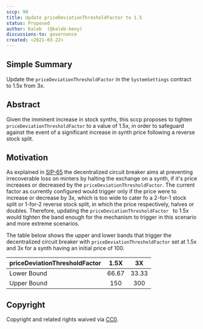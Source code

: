 ```yaml
---
sccp: 90
title: Update priceDeviationThresholdFactor to 1.5
status: Proposed
author: Kaleb  (@kaleb-keny)
discussions-to: governance
created: <2021-03-22>
---
```


<!--You can leave these HTML comments in your merged SCCP and delete the visible duplicate text guides, they will not appear and may be helpful to refer to if you edit it again. This is the suggested template for new SCCPs. Note that an SCCP number will be assigned by an editor. When opening a pull request to submit your SCCP, please use an abbreviated title in the filename, `sccp-draft_title_abbrev.md`. The title should be 44 characters or less.-->

## Simple Summary

<!--"If you can't explain it simply, you don't understand it well enough." Provide a simplified and layman-accessible explanation of the SCCP.-->

Update the `priceDeviationThresholdFactor` in the `SystemSettings` contract to 1.5x from 3x.

## Abstract

<!--A short (~200 word) description of the variable change proposed.-->

Given the imminent increase in stock synths, this sccp proposes to tighten `priceDeviationThresholdFactor` to a value of 1.5x, in order to safeguard against the event of a significant increase in synth price following a reverse stock split.

## Motivation

<!--The motivation is critical for SCCPs that want to update variables within Synthetix. It should clearly explain why the existing variable is not incentive aligned. SCCP submissions without sufficient motivation may be rejected outright.-->


As explained in [SIP-65](https://sips.synthetix.io/sips/sip-65) the decentralized circuit breaker aims at preventing irrecoverable loss on minters by halting the exchange on a synth, if it's price increases or decreased by the `priceDeviationThresholdFactor`.  The current factor as currently configured would  trigger only if the price were to increase or decrease by 3x, which is too wide to cater fo a 2-for-1 stock split or 1-for-2 reverse stock split, in which the price respectively, halves or doubles. Therefore, updating the `priceDeviationThresholdFactor ` to 1.5x would tighten the band enough for the mechanism to trigger in this scenario and more extreme scenarios. 

The table below shows the upper and lower bands that trigger the decentralized circuit breaker with `priceDeviationThresholdFactor` set at 1.5x and 3x for a synth having an initial price of 100.

| priceDeviationThresholdFactor  	|  1.5X 	|   3X  	|
|--------------------------------	|:-----:	|:-----:	|
|           Lower Bound          	| 66.67 	| 33.33 	|
|           Upper Bound          	|  150  	|  300  	|

## Copyright

Copyright and related rights waived via [CC0](https://creativecommons.org/publicdomain/zero/1.0/).
